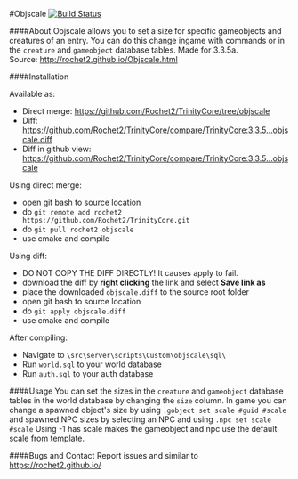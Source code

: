 #Objscale [![Build Status](https://travis-ci.org/Rochet2/TrinityCore.svg?branch=objscale)](https://travis-ci.org/Rochet2/TrinityCore)

####About
Objscale allows you to set a size for specific gameobjects and creatures of an entry.
You can do this change ingame with commands or in the `creature` and `gameobject` database tables.
Made for 3.3.5a.<br />
Source: http://rochet2.github.io/Objscale.html

####Installation

Available as:
- Direct merge: https://github.com/Rochet2/TrinityCore/tree/objscale
- Diff: https://github.com/Rochet2/TrinityCore/compare/TrinityCore:3.3.5...objscale.diff
- Diff in github view: https://github.com/Rochet2/TrinityCore/compare/TrinityCore:3.3.5...objscale

Using direct merge:
- open git bash to source location
- do `git remote add rochet2 https://github.com/Rochet2/TrinityCore.git`
- do `git pull rochet2 objscale`
- use cmake and compile

Using diff:
- DO NOT COPY THE DIFF DIRECTLY! It causes apply to fail.
- download the diff by __right clicking__ the link and select __Save link as__
- place the downloaded `objscale.diff` to the source root folder
- open git bash to source location
- do `git apply objscale.diff`
- use cmake and compile

After compiling:
- Navigate to `\src\server\scripts\Custom\objscale\sql\`
- Run `world.sql` to your world database
- Run `auth.sql` to your auth database

####Usage
You can set the sizes in the `creature` and `gameobject` database tables in the world database by changing the `size` column.
In game you can change a spawned object's size by using `.gobject set scale #guid #scale` and spawned NPC sizes by selecting an NPC and using `.npc set scale #scale`
Using -1 has scale makes the gameobject and npc use the default scale from template.

####Bugs and Contact
Report issues and similar to https://rochet2.github.io/
